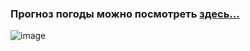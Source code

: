 ### Прогноз погоды можно посмотреть [здесь...](https://fantastic-caramel-e9ec80.netlify.app/)

![image](https://github.com/Kalliacto/WeatherForecast/assets/98468178/d1ae9492-0d8d-4b31-a979-04e271193115)
